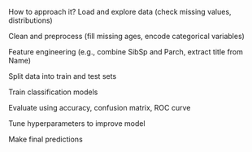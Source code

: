 How to approach it?
Load and explore data (check missing values, distributions)

Clean and preprocess (fill missing ages, encode categorical variables)

Feature engineering (e.g., combine SibSp and Parch, extract title from Name)

Split data into train and test sets

Train classification models

Evaluate using accuracy, confusion matrix, ROC curve

Tune hyperparameters to improve model

Make final predictions
